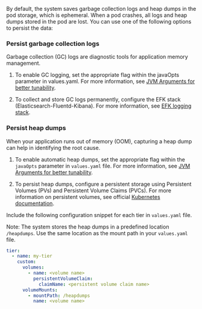 By default, the system saves garbage collection logs and heap dumps in the pod storage, which is ephemeral. When a pod crashes, all logs and heap dumps stored in the pod are lost. You can use one of the following options to persist the data:

### Persist garbage collection logs

Garbage collection (GC) logs are diagnostic tools for application memory management.

1. To enable GC logging, set the appropriate flag within the javaOpts parameter in values.yaml. For more information, see [JVM Arguments for better tunability](../charts/pega/RecommendedJVMArgs.md).

2. To collect and store GC logs permanently, configure the EFK stack (Elasticsearch-Fluentd-Kibana). For more information, see [EFK logging stack](../charts/addons/README.md#logging-with-elasticsearch-fluentd-kibana-efk).

### Persist heap dumps

When your application runs out of memory (OOM), capturing a heap dump can help in identifying the root cause.

1. To enable automatic heap dumps, set the appropriate flag within the `javaOpts` parameter in `values.yaml` file. For more information, see [JVM Arguments for better tunability](../charts/pega/RecommendedJVMArgs.md).

2. To persist heap dumps, configure a persistent storage using Persistent Volumes (PVs) and Persistent Volume Claims (PVCs). For more information on persistent volumes, see official [Kubernetes documentation](https://kubernetes.io/docs/concepts/storage/persistent-volumes/).

Include the following configuration snippet for each tier in `values.yaml` file.

Note: The system stores the heap dumps in a predefined location `/heapdumps`. Use the same location as the mount path in your `values.yaml` file.

```yaml
tier:
  - name: my-tier
    custom:
      volumes:
        - name: <volume name>
          persistentVolumeClaim:
            claimName: <persistent volume claim name>
      volumeMounts:
        - mountPath: /heapdumps
          name: <volume name>
```
